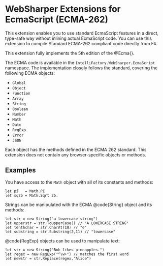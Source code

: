 # WebSharper Extensions for EcmaScript (ECMA-262)

This extension enables you to use standard EcmaScript features in a
direct, type-safe way without inlining actual EcmaScript code. You can
use this extension to compile Standard ECMA-262 compliant code
directly from F#.

This extension fully implements the 5th edition of the @Ecma{}.

The ECMA code is available in the
`IntelliFactory.WebSharper.EcmaScript` namespace.  The implementation
closely follows the standard, covering the following ECMA objects:

* `Global`
* `Object`
* `Function`
* `Array`
* `String`
* `Boolean`
* `Number`
* `Math`
* `Date`
* `RegExp`
* `Error`
* `JSON`

Each object has the methods defined in the ECMA 262 standard.  This
extension does not contain any browser-specific objects or methods.

## Examples

You have access to the `Math` object with all of its constants and
methods:

    let pi   = Math.PI
    let sq25 = Math.Sqrt 25.

Strings can be manipulated with the ECMA @code{String} object and its
methods:

    let str = new String("a lowercase string")
    let upperstr = str.ToUpperCase() // "A LOWERCASE STRING"
    let tenthchar = str.CharAt(10) // "e"
    let substring = str.Substring(2,11) // "lowercase"

@code{RegExp} objects can be used to manipulate text:

    let str = new String("Bob likes pineapples.")
    let regex = new RegExp("^\w+") // matches the first word
    let newstr = str.Replace(regex,"Alice")
